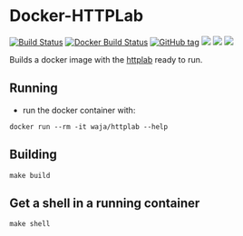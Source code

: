 # Docker-HTTPLab

[![Build Status](https://travis-ci.org/Cyconet/docker-httplab.svg?branch=development)](https://travis-ci.org/Cyconet/docker-httplab)
[![Docker Build Status](https://img.shields.io/docker/build/waja/httplab.svg)](https://hub.docker.com/r/waja/httplab/)
[![GitHub tag](https://img.shields.io/github/tag/Cyconet/docker-httplab.svg)](https://github.com/Cyconet/docker-httplab/tags)
[![](https://img.shields.io/docker/pulls/waja/httplab.svg)](https://hub.docker.com/r/waja/httplab/)
[![](https://img.shields.io/docker/stars/waja/httplab.svg)](https://hub.docker.com/r/waja/httplab/)
[![](https://img.shields.io/docker/automated/waja/httplab.svg)](https://hub.docker.com/r/waja/httplab/)

Builds a docker image with the [httplab](https://github.com/gchaincl/httplab) ready to run.

Running
-------

- run the docker container with:

```
docker run --rm -it waja/httplab --help 
```

Building
--------

```
make build
```

Get a shell in a running container
----------------------------------

```
make shell
```
